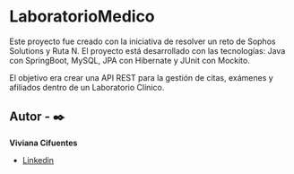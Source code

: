 # LaboratorioMedico
Este proyecto fue creado con la iniciativa de resolver un reto de Sophos Solutions y Ruta N. El proyecto está desarrollado con las tecnologías: Java con SpringBoot, MySQL, JPA con Hibernate y JUnit con Mockito.

El objetivo era crear una API REST para la gestión de citas, exámenes y afiliados dentro de un Laboratorio Clínico.

## Autor - ✒️
**Viviana Cifuentes**

* [Linkedin](https://www.linkedin.com/in/viviana-andrea-cifuentes-v-328a03166/)

